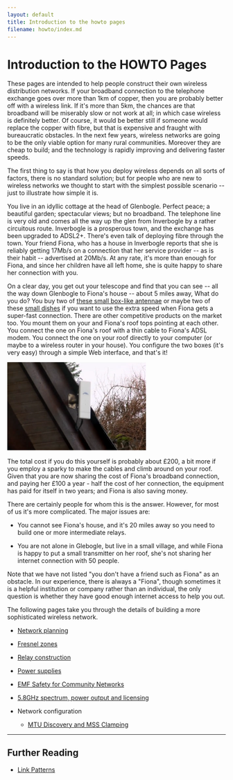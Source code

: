 ```yaml
---
layout: default
title: Introduction to the howto pages
filename: howto/index.md
---
```


Introduction to the HOWTO Pages
===============================

These pages are intended to help people construct their own wireless
distribution networks.  If your broadband connection to the telephone
exchange goes over more than 1km of copper, then you are probably
better off with a wireless link.  If it's more than 5km, the chances
are that broadband will be miserably slow or not work at all; in which
case wireless is definitely better.  Of course, it would be 
better still if someone would replace the copper with fibre, but that is
expensive and fraught with bureaucratic obstacles. In the next few
years, wireless networks are going to be the only viable option for
many rural communities.  Moreover they are cheap to build; and the
technology is rapidly improving and delivering faster speeds.

The first thing to say is that how you deploy wireless depends on all
sorts of factors, there is no standard solution; but for people who
are new to wireless networks we thought to start with the simplest
possible scenario -- just to illustrate how simple it is.  

You live in an idyllic cottage at the head of Glenbogle.  Perfect peace;
a beautiful garden; spectacular views; but no broadband.  The 
telephone line is very old and comes all the way up the glen from Inverbogle
by a rather circuitous route.  Inverbogle is a prosperous town, and
the exchange has been upgraded to ADSL2+. There's even talk of
deploying fibre through the town. Your friend Fiona, who has a house
in Inverbogle reports that she is reliably getting 17Mb/s on a connection
that her service provider -- as is their habit -- advertised at
20Mb/s.  At any rate, it's more than enough for Fiona, and since her
children have all left home, she is quite happy to share her
connection with you.

On a clear day, you get out your telescope and find that you can see
-- all the way down Glenbogle to Fiona's house -- about 5 miles away,
What do you do?  You buy two of [these small box-like antennae] or
maybe two of these [small dishes] if you want to use the extra speed
when Fiona gets a super-fast connection. There are other competitive
products on the market too.  You mount them on
your and Fiona's roof tops pointing at each other.  You connect the
one on Fiona's roof with a thin  cable to Fiona's ADSL
modem. You connect the one on your roof directly to your computer (or
maybe to a wireless router in your house).  You configure the two
boxes (it's very easy) through a simple Web interface, and that's it!

<div class="image-float-right">
    <img src="/media/nanostation.png" width="320" alt="Fiona's House"/><br/>
</div>


The total cost if you do this yourself is probably about £200, a bit
more if you employ a sparky to make the cables and climb around
on your roof. Given that you are now sharing the cost  of Fiona's
broadband connection, and paying her £100 a year - half the cost of 
her connection, the equipment has paid for itself in two years; and
Fiona is also saving money.

There are certainly people for whom this is the answer.  However, for
most of us it's more complicated.  The major issues are:

* You cannot see Fiona's house, and it's 20 miles away so you need to
  build one or more intermediate relays.

* You are not alone in Glebogle, but live in a small village, and
while Fiona is happy to put a small transmitter on her roof, she's
not sharing her internet connection with 50 people.

Note that we have not listed "you don't have a friend such as Fiona"
as an obstacle.  In our experience, there is always a "Fiona", though sometimes
it is a helpful institution or company rather than an individual, the
only question is whether they have good enough internet access to help
you out.

The following pages take you through the details of building a more
sophisticated wireless network.

* [Network planning]
* [Fresnel zones]
* [Relay construction]
* [Power supplies]
* [EMF Safety for Community Networks]
* [5.8GHz spectrum, power output and licensing]
* Network configuration

  * [MTU Discovery and MSS Clamping]

----

Further Reading
---------------

* [Link Patterns]

[Relay construction]:relay-construction.html
[these small box-like antennae]: http://www.ubnt.com/nanostation
[small dishes]: http://www.ubnt.com/airmax#nanobridgem
[Link Patterns]: patterns.html
[Network planning]: network-planning.html
[Power supplies]: cabling
[Fresnel zones]: fresnel.html
[MTU Discovery and MSS Clamping]: pmtud.html
[5.8GHz spectrum, power output and licensing]: spectrum.html
[EMF Safety for Community Networks]: emf.html
